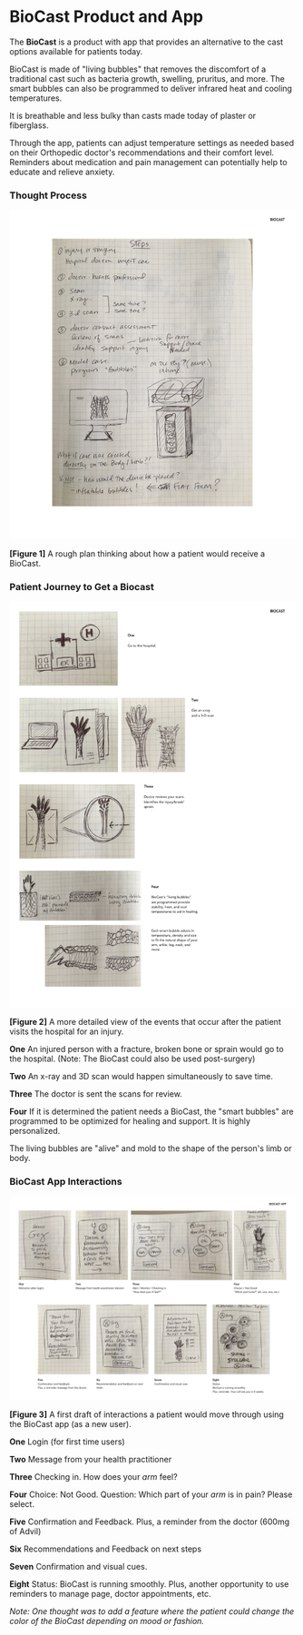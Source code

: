 # BioCast Product and App

The **BioCast** is a product with app that provides an alternative to the cast options available for patients today.

BioCast is made of "living bubbles" that removes the discomfort of a traditional cast such as bacteria growth, swelling, pruritus, and more. The smart bubbles can also be programmed to deliver infrared heat and cooling temperatures.

It is breathable and less bulky than casts made today of plaster or fiberglass.

Through the app, patients can adjust temperature settings as needed based on their Orthopedic doctor's recommendations and their comfort level. Reminders about medication and pain management can potentially help to educate and relieve anxiety.   

### Thought Process

![biocast](BioCastThinking.jpg)

**[Figure 1]** A rough plan thinking about how a patient would receive a BioCast.

### Patient Journey to Get a Biocast

![biocast](BioCast2.jpg)

**[Figure 2]** A more detailed view of the events that occur after the patient visits the hospital for an injury.

**One** An injured person with a fracture, broken bone or sprain would go to the hospital. (Note: The BioCast could also be used post-surgery)

**Two** An x-ray and 3D scan would happen simultaneously to save time.

**Three** The doctor is sent the scans for review.

**Four** If it is determined the patient needs a BioCast, the "smart bubbles" are programmed to be optimized for healing and support. It is highly personalized.

The living bubbles are "alive" and mold to the shape of the person's limb or body.  

### BioCast App Interactions

![biocast](BioCast-App.jpg)

**[Figure 3]** A first draft of interactions a patient would move through using the BioCast app (as a new user).

**One** Login (for first time users)

**Two** Message from your health practitioner

**Three** Checking in. How does your _arm_ feel?

**Four** Choice: Not Good. Question: Which part of your _arm_ is in pain? Please select.

**Five** Confirmation and Feedback. Plus, a reminder from the doctor (600mg of Advil)

**Six** Recommendations and Feedback on next steps

**Seven** Confirmation and visual cues.

**Eight** Status: BioCast is running smoothly. Plus, another opportunity to use reminders to manage page, doctor appointments, etc.

_Note: One thought was to add a feature where the patient could change the color of the BioCast depending on mood or fashion._
